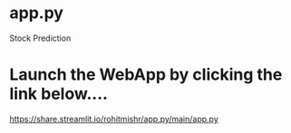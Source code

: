 # app.py
Stock Prediction

# Launch the WebApp by clicking the link below....

https://share.streamlit.io/rohitmishr/app.py/main/app.py

